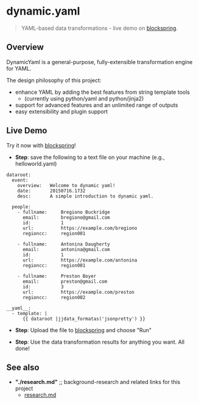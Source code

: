 # dynamic.yaml

> YAML-based data transformations - live demo on [blockspring](https://open.blockspring.com/dreftymac/2dc5183fbb912fc3c553fc14bbe15e43).

## Overview

DynamicYaml is a general-purpose, fully-extensible transformation engine for YAML.

The design philosophy of this project:

* enhance YAML by adding the best features from string template tools
    * (currently using python/yaml and python/jinja2)
* support for advanced features and an unlimited range of outputs
* easy extensibility and plugin support

## Live Demo

Try it now with [blockspring](https://open.blockspring.com/dreftymac/2dc5183fbb912fc3c553fc14bbe15e43)!

* **Step**: save the following to a text file on your machine (e.g., helloworld.yaml)
```
dataroot:
  event:
    overview:   Welcome to dynamic yaml!
    date:       20150716.1732
    desc:       A simple introduction to dynamic yaml.
    
  people:
    - fullname:     Bregiono Buckridge
      email:        bregiono@gmail.com    
      id:           1
      url:          https://example.com/bregiono
      regioncc:     region001
      
    - fullname:     Antonina Daugherty
      email:        antonina@gmail.com
      id:           1
      url:          https://example.com/antonina
      regioncc:     region001
      
    - fullname:     Preston Boyer
      email:        preston@gmail.com
      id:           3
      url:          https://example.com/preston
      regioncc:     region002
    
__yaml__:
  - template: |
      {{ dataroot |jjdata_formatas('jsonpretty') }}
```

* **Step**: Upload the file to [blockspring](https://open.blockspring.com/dreftymac/2dc5183fbb912fc3c553fc14bbe15e43) and choose "Run"

* **Step**: Use the data transformation results for anything you want. All done!

## See also

* **"./research.md"** ;; background-research and related links for this project
    * [research.md](https://github.com/dreftymac/dynamic.yaml/blob/master/research.md)
    



